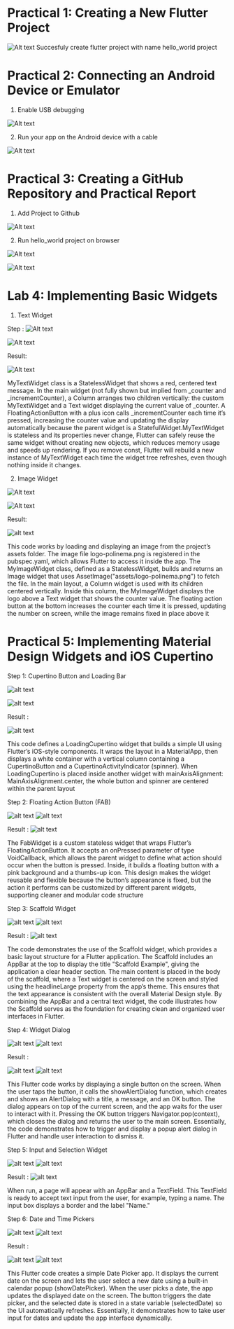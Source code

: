  # Practical 1: Creating a New Flutter Project

![Alt text](IMG/g1.png)
Succesfuly create flutter project with name hello_world project

# Practical 2: Connecting an Android Device or Emulator

1.  Enable USB debugging

![Alt text](IMG/g2.png)

2. Run your app on the Android device with a cable

![Alt text](IMG/g3.jpg)

# Practical 3: Creating a GitHub Repository and Practical Report

1. Add Project to Github

![Alt text](IMG/g4.png)

2. Run hello_world project on browser

![Alt text](IMG/g5.png)

![Alt text](IMG/g6.png)

# Lab 4: Implementing Basic Widgets

1. Text Widget

Step : 
![Alt text](IMG/g7.png)

![Alt text](IMG/g8.png)

Result:

![Alt text](IMG/g9.png)

MyTextWidget class is a StatelessWidget that shows a red, centered text message. In the main widget (not fully shown but implied from _counter and _incrementCounter), a Column arranges two children vertically: the custom MyTextWidget and a Text widget displaying the current value of _counter. A FloatingActionButton with a plus icon calls _incrementCounter each time it’s pressed, increasing the counter value and updating the display automatically because the parent widget is a StatefulWidget.MyTextWidget is stateless and its properties never change, Flutter can safely reuse the same widget without creating new objects, which reduces memory usage and speeds up rendering. If you remove const, Flutter will rebuild a new instance of MyTextWidget each time the widget tree refreshes, even though nothing inside it changes.

2. Image Widget

![Alt text](IMG/g13.png)

![Alt text](IMG/g14.png)

Result: 

![alt text](IMG/g12.png)

This code works by loading and displaying an image from the project’s assets folder. The image file logo-polinema.png is registered in the pubspec.yaml, which allows Flutter to access it inside the app. The MyImageWidget class, defined as a StatelessWidget, builds and returns an Image widget that uses AssetImage("assets/logo-polinema.png") to fetch the file. In the main layout, a Column widget is used with its children centered vertically. Inside this column, the MyImageWidget displays the logo above a Text widget that shows the counter value. The floating action button at the bottom increases the counter each time it is pressed, updating the number on screen, while the image remains fixed in place above it


# Practical 5: Implementing Material Design Widgets and iOS Cupertino

Step 1: Cupertino Button and Loading Bar

![alt text](IMG/g15.png)

![alt text](IMG/g16.png)

Result : 

![alt text](IMG/g18.png)

This code defines a LoadingCupertino widget that builds a simple UI using Flutter’s iOS-style components. It wraps the layout in a MaterialApp, then displays a white container with a vertical column containing a CupertinoButton and a CupertinoActivityIndicator (spinner). When LoadingCupertino is placed inside another widget with mainAxisAlignment: MainAxisAlignment.center, the whole button and spinner are centered within the parent layout

Step 2: Floating Action Button (FAB)


![alt text](IMG/g20.png)
![alt text](IMG/g21.png)

Result : 
![alt text](IMG/g19.png)

The FabWidget is a custom stateless widget that wraps Flutter’s FloatingActionButton. It accepts an onPressed parameter of type VoidCallback, which allows the parent widget to define what action should occur when the button is pressed. Inside, it builds a floating button with a pink background and a thumbs-up icon. This design makes the widget reusable and flexible because the button’s appearance is fixed, but the action it performs can be customized by different parent widgets, supporting cleaner and modular code structure

Step 3: Scaffold Widget

![alt text](IMG/g23.png)
![alt text](IMG/g24.png)

Result : 
![alt text](IMG/g22.png)

The code demonstrates the use of the Scaffold widget, which provides a basic layout structure for a Flutter application. The Scaffold includes an AppBar at the top to display the title "Scaffold Example", giving the application a clear header section. The main content is placed in the body of the scaffold, where a Text widget is centered on the screen and styled using the headlineLarge property from the app’s theme. This ensures that the text appearance is consistent with the overall Material Design style. By combining the AppBar and a central text widget, the code illustrates how the Scaffold serves as the foundation for creating clean and organized user interfaces in Flutter.

Step 4: Widget Dialog

![alt text](IMG/g25.png)
![alt text](IMG/g26.png)

Result : 

![alt text](IMG/g27.png)
![alt text](IMG/g39.png)

This Flutter code works by displaying a single button on the screen. When the user taps the button, it calls the showAlertDialog function, which creates and shows an AlertDialog with a title, a message, and an OK button. The dialog appears on top of the current screen, and the app waits for the user to interact with it. Pressing the OK button triggers Navigator.pop(context), which closes the dialog and returns the user to the main screen. Essentially, the code demonstrates how to trigger and display a popup alert dialog in Flutter and handle user interaction to dismiss it.


Step 5: Input and Selection Widget

![alt text](IMG/g29.png)
![alt text](IMG/g32.png)

Result : 
![alt text](IMG/g31.png)

When run, a page will appear with an AppBar and a TextField.
This TextField is ready to accept text input from the user, for example, typing a name.
The input box displays a border and the label "Name."

Step 6: Date and Time Pickers

![alt text](IMG/g34.png)
![alt text](IMG/g35.png)

Result : 

![alt text](IMG/g37.png)
![alt text](IMG/g38.png)

This Flutter code creates a simple Date Picker app. It displays the current date on the screen and lets the user select a new date using a built-in calendar popup (showDatePicker). When the user picks a date, the app updates the displayed date on the screen. The button triggers the date picker, and the selected date is stored in a state variable (selectedDate) so the UI automatically refreshes. Essentially, it demonstrates how to take user input for dates and update the app interface dynamically.














































































   



